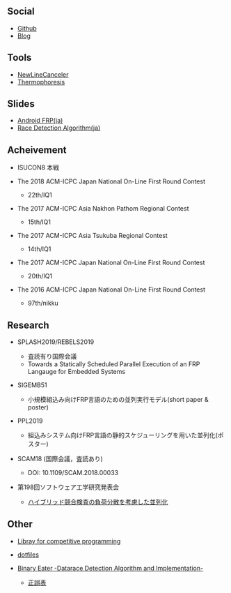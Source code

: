 ## Social

<!-- - [Twitter](https://twitter.com/chakku_000) -->
- [Github](https://github.com/chakku000)
- [Blog](http://chakku.hatenablog.com/)

## Tools

- [NewLineCanceler](/tools/NewLineCanceler/)
- [Thermophoresis](/tools/Thermophoresis/)

## Slides

- [Android FRP(ja)](/slide/Android-FRP.pdf)
- [Race Detection Algorithm(ja)](/slide/race-detection-algorithm.pdf)

## Acheivement

- ISUCON8 本戦

- The 2018 ACM-ICPC Japan National On-Line First Round Contest
    - 22th/IQ1
- The 2017 ACM-ICPC Asia Nakhon Pathom Regional Contest
    - 15th/IQ1
- The 2017 ACM-ICPC Asia Tsukuba Regional Contest
    - 14th/IQ1
- The 2017 ACM-ICPC Japan National On-Line First Round Contest
    - 20th/IQ1
- The 2016 ACM-ICPC Japan National On-Line First Round Contest
    - 97th/nikku

## Research

- SPLASH2019/REBELS2019
    - 査読有り国際会議
    - Towards a Statically Scheduled Parallel Execution of an FRP Langauge for Embedded Systems

- SIGEMB51
    - 小規模組込み向けFRP言語のための並列実行モデル(short paper & poster)

- PPL2019
    - 組込みシステム向けFRP言語の静的スケジューリングを用いた並列化(ポスター)

- SCAM18 (国際会議，査読あり)
    - DOI: 10.1109/SCAM.2018.00033 

- 第198回ソフトウェア工学研究発表会
    - [ハイブリッド競合検査の負荷分散を考慮した並列化](https://ipsj.ixsq.nii.ac.jp/ej/index.php?active_action=repository_view_main_item_detail&page_id=13&block_id=8&item_id=186618&item_no=1)

## Other

- [Libray for competitive programming](https://github.com/chakku000/ProgramingContest/tree/master/library)  

- [dotfiles](https://github.com/chakku000/dotfiles)

- [Binary Eater -Datarace Detection Algorithm and Implementation-](https://booth.pm/ja/items/1573281)
    - [正誤表](/tech-book/eratta.html)



<!--
You can use the [editor on GitHub](https://github.com/chakku000/chakku000.github.io/edit/master/README.md) to maintain and preview the content for your website in Markdown files.

Whenever you commit to this repository, GitHub Pages will run [Jekyll](https://jekyllrb.com/) to rebuild the pages in your site, from the content in your Markdown files.

### Markdown

Markdown is a lightweight and easy-to-use syntax for styling your writing. It includes conventions for

```markdown
Syntax highlighted code block

# Header 1
## Header 2
### Header 3

- Bulleted
- List

1. Numbered
2. List

**Bold** and _Italic_ and `Code` text

[Link](url) and ![Image](src)
```

For more details see [GitHub Flavored Markdown](https://guides.github.com/features/mastering-markdown/).

### Jekyll Themes

Your Pages site will use the layout and styles from the Jekyll theme you have selected in your [repository settings](https://github.com/chakku000/chakku000.github.io/settings). The name of this theme is saved in the Jekyll `_config.yml` configuration file.

### Support or Contact

Having trouble with Pages? Check out our [documentation](https://help.github.com/categories/github-pages-basics/) or [contact support](https://github.com/contact) and we’ll help you sort it out.
-->
